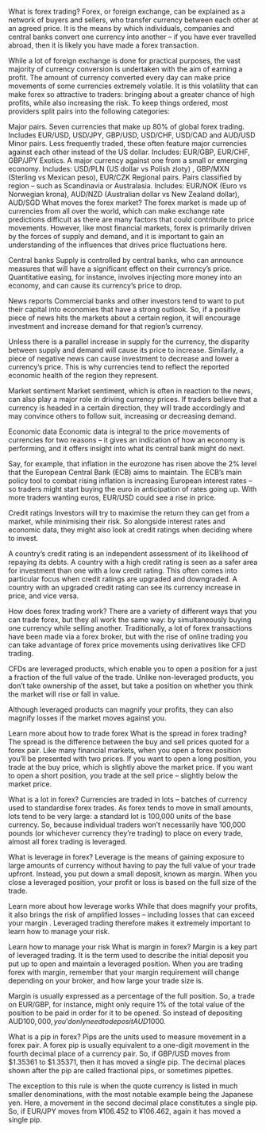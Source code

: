 
 What is forex trading?
Forex, or foreign exchange, can be explained as a network of buyers and sellers, who transfer currency between each other at an agreed price. It is the means by which individuals, companies and central banks convert one currency into another – if you have ever travelled abroad, then it is likely you have made a forex transaction.

While a lot of foreign exchange is done for practical purposes, the vast majority of currency conversion is undertaken with the aim of earning a profit. The amount of currency converted every day can make price movements of some currencies extremely volatile. It is this volatility that can make forex so attractive to traders: bringing about a greater chance of high profits, while also increasing the risk.
To keep things ordered, most providers split pairs into the following categories:

Major pairs. Seven currencies that make up 80% of global forex trading. Includes EUR/USD, USD/JPY, GBP/USD, USD/CHF, USD/CAD and AUD/USD
Minor pairs. Less frequently traded, these often feature major currencies against each other instead of the US dollar. Includes: EUR/GBP, EUR/CHF, GBP/JPY
Exotics. A major currency against one from a small or emerging economy. Includes: USD/PLN (US dollar vs Polish zloty) , GBP/MXN (Sterling vs Mexican peso), EUR/CZK
Regional pairs. Pairs classified by region – such as Scandinavia or Australasia. Includes: EUR/NOK (Euro vs Norwegian krona), AUD/NZD (Australian dollar vs New Zealand dollar), AUD/SGD
What moves the forex market?
The forex market is made up of currencies from all over the world, which can make exchange rate predictions difficult as there are many factors that could contribute to price movements. However, like most financial markets, forex is primarily driven by the forces of supply and demand, and it is important to gain an understanding of the influences that drives price fluctuations here.

Central banks
Supply is controlled by central banks, who can announce measures that will have a significant effect on their currency’s price. Quantitative easing, for instance, involves injecting more money into an economy, and can cause its currency’s price to drop.

News reports
Commercial banks and other investors tend to want to put their capital into economies that have a strong outlook. So, if a positive piece of news hits the markets about a certain region, it will encourage investment and increase demand for that region’s currency.

Unless there is a parallel increase in supply for the currency, the disparity between supply and demand will cause its price to increase. Similarly, a piece of negative news can cause investment to decrease and lower a currency’s price. This is why currencies tend to reflect the reported economic health of the region they represent.

Market sentiment
Market sentiment, which is often in reaction to the news, can also play a major role in driving currency prices. If traders believe that a currency is headed in a certain direction, they will trade accordingly and may convince others to follow suit, increasing or decreasing demand.

Economic data
Economic data is integral to the price movements of currencies for two reasons – it gives an indication of how an economy is performing, and it offers insight into what its central bank might do next.

Say, for example, that inflation in the eurozone has risen above the 2% level that the European Central Bank (ECB) aims to maintain. The ECB’s main policy tool to combat rising inflation is increasing European interest rates – so traders might start buying the euro in anticipation of rates going up. With more traders wanting euros, EUR/USD could see a rise in price.

Credit ratings
Investors will try to maximise the return they can get from a market, while minimising their risk. So alongside interest rates and economic data, they might also look at credit ratings when deciding where to invest.

A country’s credit rating is an independent assessment of its likelihood of repaying its debts. A country with a high credit rating is seen as a safer area for investment than one with a low credit rating. This often comes into particular focus when credit ratings are upgraded and downgraded. A country with an upgraded credit rating can see its currency increase in price, and vice versa.

How does forex trading work?
There are a variety of different ways that you can trade forex, but they all work the same way: by simultaneously buying one currency while selling another. Traditionally, a lot of forex transactions have been made via a forex broker, but with the rise of online trading you can take advantage of forex price movements using derivatives like CFD trading.

CFDs are leveraged products, which enable you to open a position for a just a fraction of the full value of the trade. Unlike non-leveraged products, you don’t take ownership of the asset, but take a position on whether you think the market will rise or fall in value.

Although leveraged products can magnify your profits, they can also magnify losses if the market moves against you.

Learn more about how to trade forex
What is the spread in forex trading?
The spread is the difference between the buy and sell prices quoted for a forex pair. Like many financial markets, when you open a forex position you’ll be presented with two prices. If you want to open a long position, you trade at the buy price, which is slightly above the market price. If you want to open a short position, you trade at the sell price – slightly below the market price.

What is a lot in forex?
Currencies are traded in lots – batches of currency used to standardise forex trades. As forex tends to move in small amounts, lots tend to be very large: a standard lot is 100,000 units of the base currency. So, because individual traders won’t necessarily have 100,000 pounds (or whichever currency they’re trading) to place on every trade, almost all forex trading is leveraged.

What is leverage in forex?
Leverage is the means of gaining exposure to large amounts of currency without having to pay the full value of your trade upfront. Instead, you put down a small deposit, known as margin. When you close a leveraged position, your profit or loss is based on the full size of the trade.

Learn more about how leverage works
While that does magnify your profits, it also brings the risk of amplified losses – including losses that can exceed your margin . Leveraged trading therefore makes it extremely important to learn how to manage your risk.

Learn how to manage your risk
What is margin in forex?
Margin is a key part of leveraged trading. It is the term used to describe the initial deposit you put up to open and maintain a leveraged position. When you are trading forex with margin, remember that your margin requirement will change depending on your broker, and how large your trade size is.

Margin is usually expressed as a percentage of the full position. So, a trade on EUR/GBP, for instance, might only require 1% of the total value of the position to be paid in order for it to be opened. So instead of depositing AUD$100,000, you’d only need to deposit AUD$1000.

What is a pip in forex?
Pips are the units used to measure movement in a forex pair. A forex pip is usually equivalent to a one-digit movement in the fourth decimal place of a currency pair. So, if GBP/USD moves from $1.35361 to $1.35371, then it has moved a single pip. The decimal places shown after the pip are called fractional pips, or sometimes pipettes.


The exception to this rule is when the quote currency is listed in much smaller denominations, with the most notable example being the Japanese yen. Here, a movement in the second decimal place constitutes a single pip. So, if EUR/JPY moves from ¥106.452 to ¥106.462, again it has moved a single pip.
